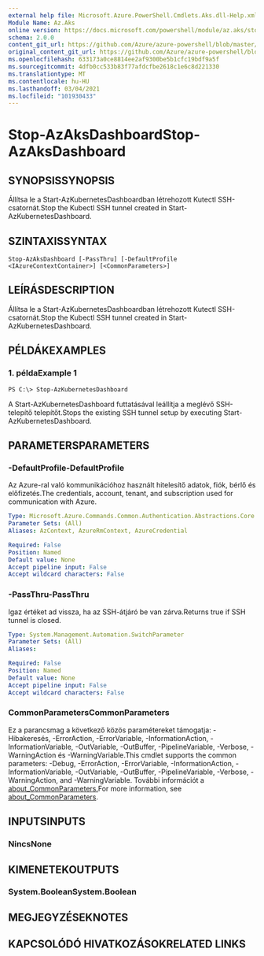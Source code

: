```yaml
---
external help file: Microsoft.Azure.PowerShell.Cmdlets.Aks.dll-Help.xml
Module Name: Az.Aks
online version: https://docs.microsoft.com/powershell/module/az.aks/stop-azaksdashboard
schema: 2.0.0
content_git_url: https://github.com/Azure/azure-powershell/blob/master/src/Aks/Aks/help/Stop-AzAksDashboard.md
original_content_git_url: https://github.com/Azure/azure-powershell/blob/master/src/Aks/Aks/help/Stop-AzAksDashboard.md
ms.openlocfilehash: 633173a0ce8814ee2af9300be5b1cfc19bdf9a5f
ms.sourcegitcommit: 4dfb0cc533b83f77afdcfbe2618c1e6c8d221330
ms.translationtype: MT
ms.contentlocale: hu-HU
ms.lasthandoff: 03/04/2021
ms.locfileid: "101930433"
---
```

# <span data-ttu-id="ea5e9-101">Stop-AzAksDashboard</span><span class="sxs-lookup"><span data-stu-id="ea5e9-101">Stop-AzAksDashboard</span></span>

## <span data-ttu-id="ea5e9-102">SYNOPSIS</span><span class="sxs-lookup"><span data-stu-id="ea5e9-102">SYNOPSIS</span></span>
<span data-ttu-id="ea5e9-103">Állítsa le a Start-AzKubernetesDashboardban létrehozott Kutectl SSH-csatornát.</span><span class="sxs-lookup"><span data-stu-id="ea5e9-103">Stop the Kubectl SSH tunnel created in Start-AzKubernetesDashboard.</span></span>

## <span data-ttu-id="ea5e9-104">SZINTAXIS</span><span class="sxs-lookup"><span data-stu-id="ea5e9-104">SYNTAX</span></span>

```
Stop-AzAksDashboard [-PassThru] [-DefaultProfile <IAzureContextContainer>] [<CommonParameters>]
```

## <span data-ttu-id="ea5e9-105">LEÍRÁS</span><span class="sxs-lookup"><span data-stu-id="ea5e9-105">DESCRIPTION</span></span>
<span data-ttu-id="ea5e9-106">Állítsa le a Start-AzKubernetesDashboardban létrehozott Kutectl SSH-csatornát.</span><span class="sxs-lookup"><span data-stu-id="ea5e9-106">Stop the Kubectl SSH tunnel created in Start-AzKubernetesDashboard.</span></span>

## <span data-ttu-id="ea5e9-107">PÉLDÁK</span><span class="sxs-lookup"><span data-stu-id="ea5e9-107">EXAMPLES</span></span>

### <span data-ttu-id="ea5e9-108">1. példa</span><span class="sxs-lookup"><span data-stu-id="ea5e9-108">Example 1</span></span>
```
PS C:\> Stop-AzKubernetesDashboard
```

<span data-ttu-id="ea5e9-109">A Start-AzKubernetesDashboard futtatásával leállítja a meglévő SSH-telepítő telepítőt.</span><span class="sxs-lookup"><span data-stu-id="ea5e9-109">Stops the existing SSH tunnel setup by executing Start-AzKubernetesDashboard.</span></span>

## <span data-ttu-id="ea5e9-110">PARAMETERS</span><span class="sxs-lookup"><span data-stu-id="ea5e9-110">PARAMETERS</span></span>

### <span data-ttu-id="ea5e9-111">-DefaultProfile</span><span class="sxs-lookup"><span data-stu-id="ea5e9-111">-DefaultProfile</span></span>
<span data-ttu-id="ea5e9-112">Az Azure-ral való kommunikációhoz használt hitelesítő adatok, fiók, bérlő és előfizetés.</span><span class="sxs-lookup"><span data-stu-id="ea5e9-112">The credentials, account, tenant, and subscription used for communication with Azure.</span></span>

```yaml
Type: Microsoft.Azure.Commands.Common.Authentication.Abstractions.Core.IAzureContextContainer
Parameter Sets: (All)
Aliases: AzContext, AzureRmContext, AzureCredential

Required: False
Position: Named
Default value: None
Accept pipeline input: False
Accept wildcard characters: False
```

### <span data-ttu-id="ea5e9-113">-PassThru</span><span class="sxs-lookup"><span data-stu-id="ea5e9-113">-PassThru</span></span>
<span data-ttu-id="ea5e9-114">Igaz értéket ad vissza, ha az SSH-átjáró be van zárva.</span><span class="sxs-lookup"><span data-stu-id="ea5e9-114">Returns true if SSH tunnel is closed.</span></span>

```yaml
Type: System.Management.Automation.SwitchParameter
Parameter Sets: (All)
Aliases:

Required: False
Position: Named
Default value: None
Accept pipeline input: False
Accept wildcard characters: False
```

### <span data-ttu-id="ea5e9-115">CommonParameters</span><span class="sxs-lookup"><span data-stu-id="ea5e9-115">CommonParameters</span></span>
<span data-ttu-id="ea5e9-116">Ez a parancsmag a következő közös paramétereket támogatja: -Hibakeresés, -ErrorAction, -ErrorVariable, -InformationAction, -InformationVariable, -OutVariable, -OutBuffer, -PipelineVariable, -Verbose, -WarningAction és -WarningVariable.</span><span class="sxs-lookup"><span data-stu-id="ea5e9-116">This cmdlet supports the common parameters: -Debug, -ErrorAction, -ErrorVariable, -InformationAction, -InformationVariable, -OutVariable, -OutBuffer, -PipelineVariable, -Verbose, -WarningAction, and -WarningVariable.</span></span> <span data-ttu-id="ea5e9-117">További információt a [about_CommonParameters.](http://go.microsoft.com/fwlink/?LinkID=113216)</span><span class="sxs-lookup"><span data-stu-id="ea5e9-117">For more information, see [about_CommonParameters](http://go.microsoft.com/fwlink/?LinkID=113216).</span></span>

## <span data-ttu-id="ea5e9-118">INPUTS</span><span class="sxs-lookup"><span data-stu-id="ea5e9-118">INPUTS</span></span>

### <span data-ttu-id="ea5e9-119">Nincs</span><span class="sxs-lookup"><span data-stu-id="ea5e9-119">None</span></span>

## <span data-ttu-id="ea5e9-120">KIMENETEK</span><span class="sxs-lookup"><span data-stu-id="ea5e9-120">OUTPUTS</span></span>

### <span data-ttu-id="ea5e9-121">System.Boolean</span><span class="sxs-lookup"><span data-stu-id="ea5e9-121">System.Boolean</span></span>

## <span data-ttu-id="ea5e9-122">MEGJEGYZÉSEK</span><span class="sxs-lookup"><span data-stu-id="ea5e9-122">NOTES</span></span>

## <span data-ttu-id="ea5e9-123">KAPCSOLÓDÓ HIVATKOZÁSOK</span><span class="sxs-lookup"><span data-stu-id="ea5e9-123">RELATED LINKS</span></span>
